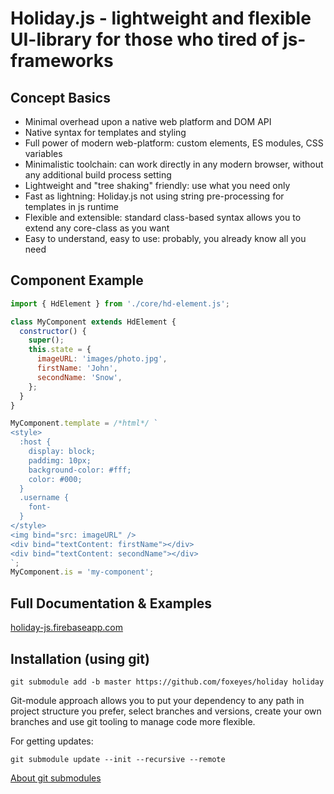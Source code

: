 # Holiday.js - lightweight and flexible UI-library for those who tired of js-frameworks
## Concept Basics

* Minimal overhead upon a native web platform and DOM API
* Native syntax for templates and styling
* Full power of modern web-platform: custom elements, ES modules, CSS variables
* Minimalistic toolchain: can work directly in any modern browser, without any additional build process setting
* Lightweight and "tree shaking" friendly: use what you need only
* Fast as lightning: Holiday.js not using string pre-processing for templates in js runtime
* Flexible and extensible: standard class-based syntax allows you to extend any core-class as you want
* Easy to understand, easy to use: probably, you already know all you need

## Component Example

```js
import { HdElement } from './core/hd-element.js';

class MyComponent extends HdElement {
  constructor() {
    super();
    this.state = {
      imageURL: 'images/photo.jpg',
      firstName: 'John',
      secondName: 'Snow',
    };
  }
}

MyComponent.template = /*html*/ `
<style>
  :host {
    display: block;
    paddimg: 10px;
    background-color: #fff;
    color: #000;
  }
  .username {
    font-
  }
</style>
<img bind="src: imageURL" />
<div bind="textContent: firstName"></div>
<div bind="textContent: secondName"></div>
`;
MyComponent.is = 'my-component';
```

## Full Documentation & Examples
[holiday-js.firebaseapp.com](https://holiday-js.firebaseapp.com/)

## Installation (using git)

`git submodule add -b master https://github.com/foxeyes/holiday holiday`

Git-module approach allows you to put your dependency to any path in project structure you prefer, select branches and versions, create your own branches and use git tooling to manage code more flexible.

For getting updates:

`git submodule update --init --recursive --remote`

[About git submodules](https://blog.github.com/2016-02-01-working-with-submodules/)